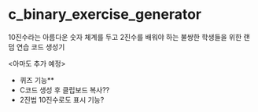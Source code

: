 # c_binary_exercise_generator

10진수라는 아름다운 숫자 체계를 두고 2진수를 배워야 하는 불쌍한 학생들을 위한 랜덤 연습 코드 생성기

<아마도 추가 예정>
- 퀴즈 기능**
- C코드 생성 후 클립보드 복사??
- 2진법 10진수로도 표시 기능?